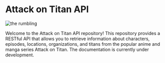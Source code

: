 # Attack on Titan API
![the rumbling](public/The-Rumbling.avif)

Welcome to the Attack on Titan API repository! This repository provides a RESTful API that allows you to retrieve information about characters, episodes, locations, organizations, and titans from the popular anime and manga series Attack on Titan. The documentation is currently under development.



